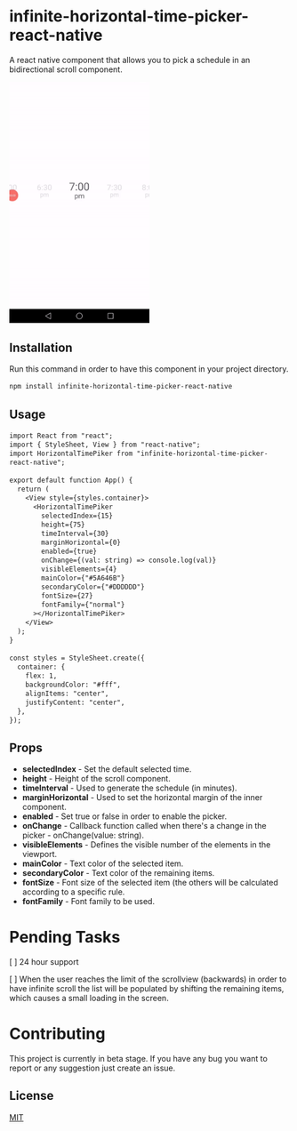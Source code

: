 # infinite-horizontal-time-picker-react-native

A react native component that allows you to pick a schedule in an bidirectional scroll component.

<img src="resources/scroll.gif" height="50%" width="50%"/>

## Installation

Run this command in order to have this component in your project directory.

```bash
npm install infinite-horizontal-time-picker-react-native
```

## Usage
```
import React from "react";
import { StyleSheet, View } from "react-native";
import HorizontalTimePiker from "infinite-horizontal-time-picker-react-native";

export default function App() {
  return (
    <View style={styles.container}>
      <HorizontalTimePiker
        selectedIndex={15}
        height={75}
        timeInterval={30}
        marginHorizontal={0}
        enabled={true}
        onChange={(val: string) => console.log(val)}
        visibleElements={4}
        mainColor={"#5A646B"}
        secondaryColor={"#DDDDDD"}
        fontSize={27}
        fontFamily={"normal"}
      ></HorizontalTimePiker>
    </View>
  );
}

const styles = StyleSheet.create({
  container: {
    flex: 1,
    backgroundColor: "#fff",
    alignItems: "center",
    justifyContent: "center",
  },
});
```
## Props
* **selectedIndex** - Set the default selected time.
* **height** - Height of the scroll component.
* **timeInterval** - Used to generate the schedule (in minutes).
* **marginHorizontal** - Used to set the horizontal margin of the inner component.
* **enabled** - Set true or false in order to enable the picker.
* **onChange** - Callback function called when there's a change in the picker - onChange(value: string).
* **visibleElements** - Defines the visible number of the elements in the viewport.
* **mainColor** - Text color of the selected item.
* **secondaryColor** - Text color of the remaining items.
* **fontSize** - Font size of the selected item (the others will be calculated according to a specific rule.
* **fontFamily** - Font family to be used.

# Pending Tasks
[ ] 24 hour support

[ ] When the user reaches the limit of the scrollview (backwards) in order to have infinite scroll the list will be populated by shifting the remaining items, which causes a small loading in the screen.

# Contributing
This project is currently in beta stage. If you have any bug you want to report or any suggestion just create an issue.

## License
[MIT](https://choosealicense.com/licenses/mit/)